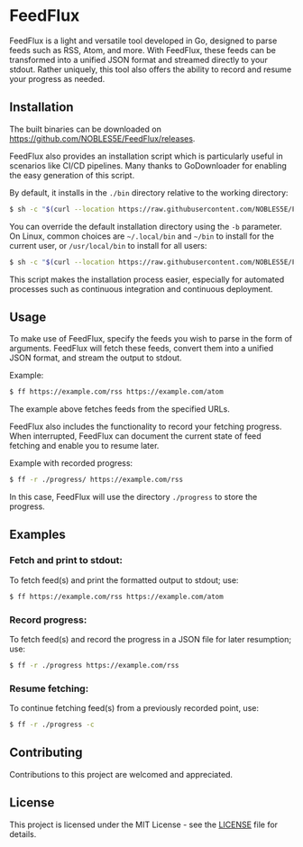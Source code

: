 # FeedFlux

FeedFlux is a light and versatile tool developed in Go, designed to parse feeds such as RSS, Atom, and more. With FeedFlux, these feeds can be transformed into a unified JSON format and streamed directly to your stdout. Rather uniquely, this tool also offers the ability to record and resume your progress as needed.

## Installation

The built binaries can be downloaded on https://github.com/NOBLES5E/FeedFlux/releases. 

FeedFlux also provides an installation script which is particularly useful in scenarios like CI/CD pipelines. Many thanks to GoDownloader for enabling the easy generation of this script.

By default, it installs in the `./bin` directory relative to the working directory:

```sh
$ sh -c "$(curl --location https://raw.githubusercontent.com/NOBLES5E/FeedFlux/main/install.sh)" -- -d
```

You can override the default installation directory using the `-b` parameter. On Linux, common choices are `~/.local/bin` and `~/bin` to install for the current user, or `/usr/local/bin` to install for all users:

```sh
$ sh -c "$(curl --location https://raw.githubusercontent.com/NOBLES5E/FeedFlux/main/install.sh)" -- -d -b ~/.local/bin 
```

This script makes the installation process easier, especially for automated processes such as continuous integration and continuous deployment.

## Usage

To make use of FeedFlux, specify the feeds you wish to parse in the form of arguments. FeedFlux will fetch these feeds, convert them into a unified JSON format, and stream the output to stdout.

Example:

```sh
$ ff https://example.com/rss https://example.com/atom
```

The example above fetches feeds from the specified URLs.

FeedFlux also includes the functionality to record your fetching progress. When interrupted, FeedFlux can document the current state of feed fetching and enable you to resume later.

Example with recorded progress:

```sh
$ ff -r ./progress/ https://example.com/rss
```

In this case, FeedFlux will use the directory `./progress` to store the progress.

## Examples

### Fetch and print to stdout:

To fetch feed(s) and print the formatted output to stdout; use:

```sh
$ ff https://example.com/rss https://example.com/atom
```
### Record progress:

To fetch feed(s) and record the progress in a JSON file for later resumption; use:

```sh
$ ff -r ./progress https://example.com/rss
```
### Resume fetching:

To continue fetching feed(s) from a previously recorded point, use:

```sh
$ ff -r ./progress -c
```
## Contributing

Contributions to this project are welcomed and appreciated.

## License

This project is licensed under the MIT License - see the [LICENSE](LICENSE) file for details.
